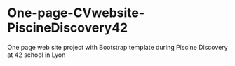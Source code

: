 # One-page-CVwebsite-PiscineDiscovery42
One page web site project with Bootstrap template during Piscine Discovery at 42 school in Lyon
